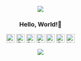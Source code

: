 <p align="center">
  <img src="https://capsule-render.vercel.app/api?type=waving&color=timeGradient&height=120&section=header&animation=twinkling" />
</p>

<h3 align="center">
  Hello, World!👋
</h3>

<p align="center">
  <img src="https://img.shields.io/badge/JavaScript-F7DF1E?style=flat-square&logo=javascript&logoColor=white" alt="JavaScript" height="23" />
  <img src="https://img.shields.io/badge/TypeScript-3178C6?style=flat-square&logo=typescript&logoColor=white" alt="TypeScript" height="23" />
  <img src="https://img.shields.io/badge/React-61DAFB?style=flat-square&logo=react&logoColor=white" alt="React" height="23" />
  <img src="https://img.shields.io/badge/React%20Native-61DAFB?style=flat-square&logo=react&logoColor=white" alt="React Native" height="23" />
  <img src="https://img.shields.io/badge/Node.js-339933?style=flat-square&logo=node.js&logoColor=white" alt="Node.js" height="23" />
  <img src="https://img.shields.io/badge/Express-000000?style=flat-square&logo=express&logoColor=white" alt="Express" height="23" />
  <img src="https://img.shields.io/badge/Nest.js-E0234E?style=flat-square&logo=nestjs&logoColor=white" alt="Nest.js" height="23" />
</p>


<p align="center">
  <img src="https://capsule-render.vercel.app/api?type=waving&color=timeGradient&height=120&section=footer&animation=twinkling" />
</p>
